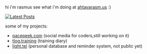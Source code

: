 hi i'm rasmus see what i'm doing at [ahtavarasm.us](https://ahtavarasm.us) :)

[![Latest Posts](https://pacepeek.ngrok.app/p/widget_svg/ahtavarasmus)](https://pacepeek.ngrok.app/profile/ahtavarasmus)

some of my projects:
- [pacepeek.com](https://pacepeek.com) (social media for coders,still working on it)
- [tlog.training](https://tlog.training) (training diary)
- [light.tel](https://light.tel) (personal database and reminder system, not public yet)

